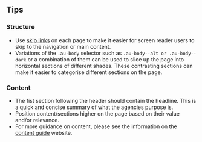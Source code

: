 ## Tips

### Structure

- Use [skip links](https://designsystem.gov.au/components/skip-link/) on each page to make it easier for screen reader users to skip to the navigation or main content.
- Variations of the `.au-body` selector such as `.au-body--alt or .au-body--dark` or a combination of them can be used to slice up the page into horizontal sections of different shades. These contrasting sections can make it easier to categorise different sections on the page. 


### Content

- The fist section following the header should contain the headline. This is a quick and concise summary of what the agencies purpose is.
- Position content/sections higher on the page based on their value and/or relevance.
- For more guidance on content, please see the information on the [content guide](https://guides.service.gov.au/content-guide/) website.

